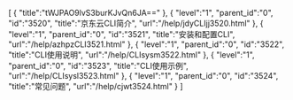 [
	{
		"title":"tWJPAO9lvS3burKJvQn6JA=="
	},
	{
		"level":"1",
		"parent_id":"0",
		"id":"3520",
		"title":"京东云CLI简介",
		"url":"/help/jdyCLIjj3520.html"
	},
	{
		"level":"1",
		"parent_id":"0",
		"id":"3521",
		"title":"安装和配置CLI",
		"url":"/help/azhpzCLI3521.html"
	},
	{
		"level":"1",
		"parent_id":"0",
		"id":"3522",
		"title":"CLI使用说明",
		"url":"/help/CLIsysm3522.html"
	},
	{
		"level":"1",
		"parent_id":"0",
		"id":"3523",
		"title":"CLI使用示例",
		"url":"/help/CLIsysl3523.html"
	},
	{
		"level":"1",
		"parent_id":"0",
		"id":"3524",
		"title":"常见问题",
		"url":"/help/cjwt3524.html"
	}
]